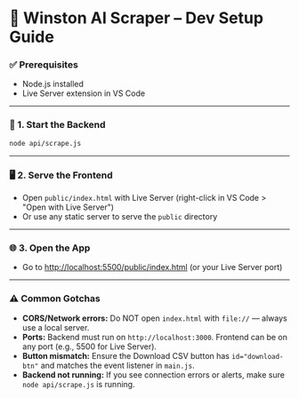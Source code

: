 # 🧪 Winston AI Scraper – Dev Setup Guide

### ✅ Prerequisites
- Node.js installed
- Live Server extension in VS Code

---

### 🔧 1. Start the Backend

```bash
node api/scrape.js
```

---

### 🖥️ 2. Serve the Frontend
- Open `public/index.html` with Live Server (right-click in VS Code > "Open with Live Server")
- Or use any static server to serve the `public` directory

---

### 🌐 3. Open the App
- Go to [http://localhost:5500/public/index.html](http://localhost:5500/public/index.html) (or your Live Server port)

---

### ⚠️ Common Gotchas
- **CORS/Network errors:** Do NOT open `index.html` with `file://` — always use a local server.
- **Ports:** Backend must run on `http://localhost:3000`. Frontend can be on any port (e.g., 5500 for Live Server).
- **Button mismatch:** Ensure the Download CSV button has `id="download-btn"` and matches the event listener in `main.js`.
- **Backend not running:** If you see connection errors or alerts, make sure `node api/scrape.js` is running. 